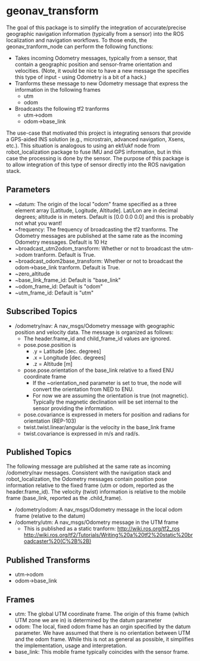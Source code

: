 # geonav_transform

The goal of this package is to simplify the integration of accurate/precise geographic navigation information (typically from a sensor) into the ROS localization and navigation workflows.  To those ends, the geonav_tranform_node can perform the following functions:

  * Takes incoming Odometry messages, typically from a sensor, that contain a geographic position and sensor-frame orientation and velocities. (Note, it would be nice to have a new message the specifies this type of input - using Odometry is a bit of a hack.) 
  * Tranforms these message to new Odometry message that express the information in the following frames
    * utm
    * odom 
  * Broadcasts the following tf2 tranforms
    * utm->odom
    * odom->base_link
    
The use-case that motivated this project is integrating sensors that provide a GPS-aided INS solution (e.g., microstrain, advanced navigation, Xsens, etc.).  This situation is analogous to using an ekf/ukf node from robot_localization package to fuse IMU and GPS information, but in this case the processing is done by the sensor.  The purpose of this package is to allow integration of this type of sensor directly into the ROS navigation stack.
     
## Parameters

  * ~datum: The origin of the local "odom" frame specified as a three element array [Latitude, Logitude, Altitude].  Lat/Lon are in decimal degrees; altitude is in meters.  Default is [0.0 0.0 0.0] and this is probably not what you want!
  * ~frequency: The frequency of broadcasting the tf2 tranforms.  The Odometry messages are published at the same rate as the incoming Odometry messages.  Default is 10 Hz
  * ~broadcast_utm2odom_transform: Whether or not to broadcast the utm->odom tranform.  Default is True.
  * ~broadcast_odom2base_transform: Whether or not to broadcast the odom->base_link tranform.  Default is True.
  * ~zero_altitude
  * ~base_link_frame_id: Default is "base_link"
  * ~odom_frame_id: Default is "odom"
  * ~utm_frame_id: Default is "utm"


## Subscribed Topics

  * /odometry/nav:  A nav_msgs/Odometry message with geographic position and velocity data.  The message is organized as follows:
    * The header.frame_id and child_frame_id values are ignored.
    * pose.pose.position is
      * .y = Latitude [dec. degrees]
      * .x = Longitude [dec. degrees]
      * .z = Altitude [m]
    * pose.pose.orientation of the base_link relative to a fixed ENU coordinate frame
      * If the ~orientation_ned parameter is set to true, the node will convert the orientation from NED to ENU.
      * For now we are assuming the orientation is true (not magnetic).  Typically the magnetic declination will be set internal to the sensor providing the information.
    * pose.covariance is expressed in meters for position and radians for orientation (REP-103)
    * twist.twist.linear/angular is the velocity in the base_link frame
    * twist.covariance is expressed in m/s and rad/s.
      
  
## Published Topics

The following message are published at the same rate as incoming /odometry/nav messages.  Consistent with the navigation stack and robot_localization, the Odometry messages contain position pose information relative to the fixed frame (utm or odom, reported as the header.frame_id).  The velocity (twist) information is relative to the mobile frame (base_link, reported as the .child_frame).

  * /odometry/odom:  A nav_msgs/Odometry message in the local odom frame (relative to the datum)
  * /odometry/utm:   A nav_msgs/Odometry message in the UTM frame
    * This is published as a static tranform: http://wiki.ros.org/tf2_ros  http://wiki.ros.org/tf2/Tutorials/Writing%20a%20tf2%20static%20broadcaster%20(C%2B%2B)

## Published Transforms

  * utm->odom
  * odom->base_link

## Frames

  * utm: The global UTM coordinate frame.  The origin of this frame (which UTM zone we are in) is determined by the datum parameter
  * odom: The local, fixed odom frame has an orgin specified by the datum parameter.  We have assumed that there is no orientation between UTM and the odom frame.  While this is not as general as possible, it simplifies the implementation, usage and interpretation.
  * base_link: This mobile frame typically coincides with the sensor frame.
